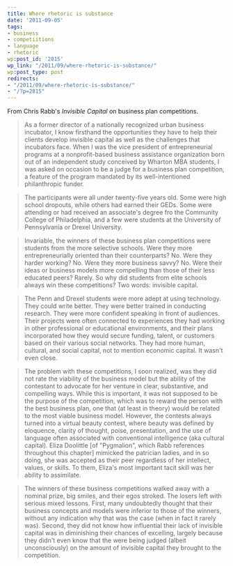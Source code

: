 ```yaml
---
title: Where rhetoric is substance
date: '2011-09-05'
tags:
- business
- competiitions
- language
- rhetoric
wp:post_id: '2815'
wp_link: "/2011/09/where-rhetoric-is-substance/"
wp:post_type: post
redirects:
- "/2011/09/where-rhetoric-is-substance/"
- "/?p=2815"
---
```


From Chris Rabb's _Invisible Capital_ on business plan competitions.

> As a former director of a nationally recognized urban business incubator, I know firsthand the opportunities they have to help their clients develop invisible capital as well as the challenges that incubators face. When I was the vice president of entrepreneurial programs at a nonprofit-based business assistance organization born out of an independent study conceived by Wharton MBA students, I was asked on occasion to be a judge for a business plan competition, a feature of the program mandated by its well-intentioned philanthropic funder.

>

> The participants were all under twenty-five years old. Some were high school dropouts, while others had earned their GEDs. Some were attending or had received an associate's degree fro the Community College of Philadelphia, and a few were students at the University of Pennsylvania or Drexel University.

>

> Invariable, the winners of these business plan competitions were students from the more selective schools. Were they more entrepreneurially oriented than their counterparts? No. Were they harder working? No. Were they more business savvy? No. Were their ideas or business models more compelling than those of their less educated peers? Rarely. So why did students from elite schools always win these competitions? Two words: invisible capital.

>

> The Penn and Drexel students were more adept at using technology. They could write better. They were better trained in conducting research. They were more confident speaking in front of audiences. Their projects were often connected to experiences they had working in other professional or educational environments, and their plans incorporated how they would secure funding, talent, or customers based on their various social networks. They had more human, cultural, and social capital, not to mention economic capital. It wasn't even close.

>

> The problem with these competitions, I soon realized, was they did not rate the viability of the business model but the ability of the contestant to advocate for her venture in clear, substantive, and compelling ways. While this is important, it was not supposed to be the purpose of the competition, which was to reward the person with the best business plan, one that (at least in theory) would be related to the most viable business model. However, the contests always turned into a virtual beauty contest, where beauty was defined by eloquence, clarity of thought, poise, presentation, and the use of language often associated with conventional intelligence (aka cultural capital). Eliza Doolittle [of "Pygmalion", which Rabb references throughout this chapter] mimicked the patrician ladies, and in so doing, she was accepted as their peer regardless of her intellect, values, or skills. To them, Eliza's most important tacit skill was her ability to assimilate.

>

> The winners of these business competitions walked away with a nominal prize, big smiles, and their egos stroked. The losers left with serious mixed lessons. First, many undoubtedly thought that their business concepts and models were inferior to those of the winners, without any indication why that was the case (when in fact it rarely was). Second, they did not know how influential their lack of invisible capital was in diminishing their chances of excelling, largely because they didn't even know that the were being judged (albeit unconsciously) on the amount of invisible capital they brought to the competition.
